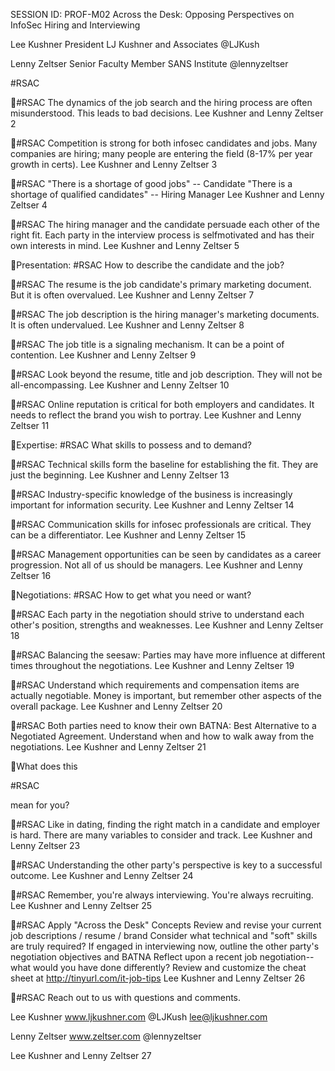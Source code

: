 SESSION ID: PROF-M02
Across the Desk: Opposing Perspectives on InfoSec Hiring and Interviewing

Lee Kushner
President LJ Kushner and Associates @LJKush

Lenny Zeltser
Senior Faculty Member SANS Institute @lennyzeltser

#RSAC

#RSAC
The dynamics of the job search and the hiring process are often misunderstood. This leads to bad decisions.
Lee Kushner and Lenny Zeltser
2

#RSAC
Competition is strong for both infosec candidates and jobs. Many companies are hiring; many people are entering the field (8-17% per year growth in certs).
Lee Kushner and Lenny Zeltser
3

#RSAC
"There is a shortage of good jobs" -- Candidate
"There is a shortage of qualified candidates" -- Hiring Manager
Lee Kushner and Lenny Zeltser
4

#RSAC
The hiring manager and the candidate persuade each other of the right fit. Each party in the interview process is selfmotivated and has their own interests in mind.
Lee Kushner and Lenny Zeltser
5

Presentation:
#RSAC
How to describe the candidate and the job?

#RSAC
The resume is the job candidate's primary marketing document. But it is often overvalued.
Lee Kushner and Lenny Zeltser
7

#RSAC
The job description is the hiring manager's marketing documents. It is often undervalued.
Lee Kushner and Lenny Zeltser
8

#RSAC
The job title is a signaling mechanism. It can be a point of contention.
Lee Kushner and Lenny Zeltser
9

#RSAC
Look beyond the resume, title and job description. They will not be all-encompassing.
Lee Kushner and Lenny Zeltser
10

#RSAC
Online reputation is critical for both employers and candidates. It needs to reflect the brand you wish to portray.
Lee Kushner and Lenny Zeltser
11

Expertise:
#RSAC
What skills to possess and to demand?

#RSAC
Technical skills form the baseline for establishing the fit. They are just the beginning.
Lee Kushner and Lenny Zeltser
13

#RSAC
Industry-specific knowledge of the business is increasingly important for information security.
Lee Kushner and Lenny Zeltser
14

#RSAC
Communication skills for infosec professionals are critical. They can be a differentiator.
Lee Kushner and Lenny Zeltser
15

#RSAC
Management opportunities can be seen by candidates as a career progression. Not all of us should be managers.
Lee Kushner and Lenny Zeltser
16

Negotiations:
#RSAC
How to get what you need or want?

#RSAC
Each party in the negotiation should strive to understand each other's position, strengths and weaknesses.
Lee Kushner and Lenny Zeltser
18

#RSAC
Balancing the seesaw: Parties may have more influence at different times throughout the negotiations.
Lee Kushner and Lenny Zeltser
19

#RSAC
Understand which requirements and compensation items are actually negotiable. Money is important, but remember other aspects of the overall package.
Lee Kushner and Lenny Zeltser
20

#RSAC
Both parties need to know their own BATNA: Best Alternative to a Negotiated Agreement. Understand when and how to walk away from the negotiations.
Lee Kushner and Lenny Zeltser
21

What does this

#RSAC

mean for you?

#RSAC
Like in dating, finding the right match in a candidate and employer is hard. There are many variables to consider and track.
Lee Kushner and Lenny Zeltser
23

#RSAC
Understanding the other party's perspective is key to a successful outcome.
Lee Kushner and Lenny Zeltser
24

#RSAC
Remember, you're always interviewing. You're always recruiting.
Lee Kushner and Lenny Zeltser
25

#RSAC
Apply "Across the Desk" Concepts
 Review and revise your current job descriptions / resume / brand  Consider what technical and "soft" skills are truly required?  If engaged in interviewing now, outline the other party's negotiation
objectives and BATNA  Reflect upon a recent job negotiation--what would you have done
differently?  Review and customize the cheat sheet at
http://tinyurl.com/it-job-tips
Lee Kushner and Lenny Zeltser
26

#RSAC
Reach out to us with questions and comments.

Lee Kushner www.ljkushner.com @LJKush lee@ljkushner.com

Lenny Zeltser www.zeltser.com @lennyzeltser

Lee Kushner and Lenny Zeltser
27

